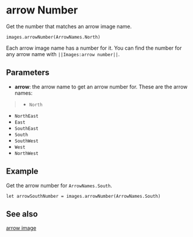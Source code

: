 # arrow Number

Get the number that matches an arrow image name.

```sig
images.arrowNumber(ArrowNames.North)
```

Each arrow image name has a number for it. You can find the number for any arrow name with ``||Images:arrow number||``.

## Parameters

* **arrow**: the arrow name to get an arrow number for. These are the arrow names:

>* `North`
* `NorthEast`
* `East`
* `SouthEast`
* `South`
* `SouthWest`
* `West`
* `NorthWest`

## Example

Get the arrow number for `ArrowNames.South`.

```blocks
let arrowSouthNumber = images.arrowNumber(ArrowNames.South)
```
## See also

[arrow image](/makecode-blockeditor/reference/images/arrow-image)